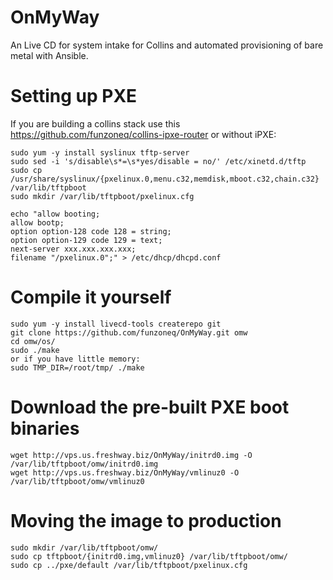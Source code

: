 OnMyWay
=======

An Live CD for system intake for Collins and automated provisioning of bare metal with Ansible.

# Setting up PXE
If you are building a collins stack use this https://github.com/funzoneq/collins-ipxe-router or without iPXE:

    sudo yum -y install syslinux tftp-server
    sudo sed -i 's/disable\s*=\s*yes/disable = no/' /etc/xinetd.d/tftp
    sudo cp /usr/share/syslinux/{pxelinux.0,menu.c32,memdisk,mboot.c32,chain.c32} /var/lib/tftpboot
    sudo mkdir /var/lib/tftpboot/pxelinux.cfg

    echo "allow booting;
    allow bootp;
    option option-128 code 128 = string;
    option option-129 code 129 = text;
    next-server xxx.xxx.xxx.xxx; 
    filename "/pxelinux.0";" > /etc/dhcp/dhcpd.conf

# Compile it yourself
    sudo yum -y install livecd-tools createrepo git
    git clone https://github.com/funzoneq/OnMyWay.git omw
    cd omw/os/
    sudo ./make
    or if you have little memory:
    sudo TMP_DIR=/root/tmp/ ./make
    
# Download the pre-built PXE boot binaries

    wget http://vps.us.freshway.biz/OnMyWay/initrd0.img -O /var/lib/tftpboot/omw/initrd0.img
    wget http://vps.us.freshway.biz/OnMyWay/vmlinuz0 -O /var/lib/tftpboot/omw/vmlinuz0

# Moving the image to production
    sudo mkdir /var/lib/tftpboot/omw/
    sudo cp tftpboot/{initrd0.img,vmlinuz0} /var/lib/tftpboot/omw/
    sudo cp ../pxe/default /var/lib/tftpboot/pxelinux.cfg
